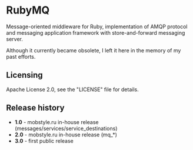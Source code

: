 RubyMQ
======

Message-oriented middleware for Ruby, implementation of AMQP protocol and messaging application framework with store-and-forward messaging server.

Although it currently became obsolete, I left it here in the memory of my past efforts.


Licensing
---------
Apache License 2.0, see the "LICENSE" file for details.


Release history
---------------
* **1.0** - mobstyle.ru in-house release (messages/services/service_destinations)
* **2.0** - mobstyle.ru in-house release (mq_*)
* **3.0** - first public release
